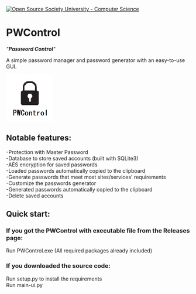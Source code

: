 [![Open Source Society University - Computer Science](https://img.shields.io/badge/OSSU-computer--science-blue.svg)](https://github.com/ossu/computer-science)
# PWControl
_"**Password Control**"_

A simple password manager and password generator with an easy-to-use GUI. <br/>

<img src="logo.png" width="128" height="128" alt="scrcpy"/> <br/>

## Notable features:
-Protection with Master Password <br/>
-Database to store saved accounts (built with SQLite3) <br/>
-AES encryption for saved passwords <br/>
-Loaded passwords automatically copied to the clipboard <br/>
-Generate passwords that meet most sites/services' requirements <br/>
-Customize the passwords generator <br/>
-Generated passwords automatically copied to the clipboard <br/>
-Delete saved accounts <br/>


## Quick start:

### If you got the PWControl with executable file from the Releases page:
Run PWControl.exe (All required packages already included)

### If you downloaded the source code:
Run setup.py to install the requirements <br/>
Run main-ui.py
